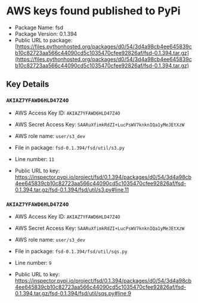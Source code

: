 # AWS keys found published to PyPi

* Package Name: fsd
* Package Version: 0.1.394
* Public URL to package: [https://files.pythonhosted.org/packages/d0/54/3d4a98cb4ee645839cb10c82723aa566c44090cd5c1035470cfee92826af/fsd-0.1.394.tar.gz](https://files.pythonhosted.org/packages/d0/54/3d4a98cb4ee645839cb10c82723aa566c44090cd5c1035470cfee92826af/fsd-0.1.394.tar.gz)

## Key Details

### `AKIAZ7YFAWD6HLD47Z4O`

* AWS Access Key ID: `AKIAZ7YFAWD6HLD47Z4O`
* AWS Secret Access Key: `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` 
* AWS role name: `user/s3_dev`
* File in package: `fsd-0.1.394/fsd/util/s3.py`
* Line number: `11`

* Public URL to key: https://inspector.pypi.io/project/fsd/0.1.394/packages/d0/54/3d4a98cb4ee645839cb10c82723aa566c44090cd5c1035470cfee92826af/fsd-0.1.394.tar.gz/fsd-0.1.394/fsd/util/s3.py#line.11



### `AKIAZ7YFAWD6HLD47Z4O`

* AWS Access Key ID: `AKIAZ7YFAWD6HLD47Z4O`
* AWS Secret Access Key: `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` 
* AWS role name: `user/s3_dev`
* File in package: `fsd-0.1.394/fsd/util/sqs.py`
* Line number: `9`

* Public URL to key: https://inspector.pypi.io/project/fsd/0.1.394/packages/d0/54/3d4a98cb4ee645839cb10c82723aa566c44090cd5c1035470cfee92826af/fsd-0.1.394.tar.gz/fsd-0.1.394/fsd/util/sqs.py#line.9


